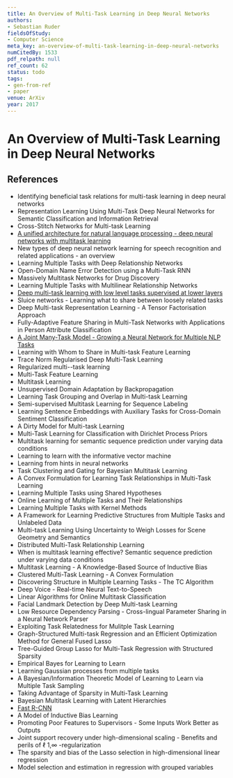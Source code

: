 ```yaml
---
title: An Overview of Multi-Task Learning in Deep Neural Networks
authors:
- Sebastian Ruder
fieldsOfStudy:
- Computer Science
meta_key: an-overview-of-multi-task-learning-in-deep-neural-networks
numCitedBy: 1533
pdf_relpath: null
ref_count: 62
status: todo
tags:
- gen-from-ref
- paper
venue: ArXiv
year: 2017
---
```


# An Overview of Multi-Task Learning in Deep Neural Networks

## References

- Identifying beneficial task relations for multi-task learning in deep neural networks
- Representation Learning Using Multi-Task Deep Neural Networks for Semantic Classification and Information Retrieval
- Cross-Stitch Networks for Multi-task Learning
- [A unified architecture for natural language processing - deep neural networks with multitask learning](./a-unified-architecture-for-natural-language-processing-deep-neural-networks-with-multitask-learning.md)
- New types of deep neural network learning for speech recognition and related applications - an overview
- Learning Multiple Tasks with Deep Relationship Networks
- Open-Domain Name Error Detection using a Multi-Task RNN
- Massively Multitask Networks for Drug Discovery
- Learning Multiple Tasks with Multilinear Relationship Networks
- [Deep multi-task learning with low level tasks supervised at lower layers](./deep-multi-task-learning-with-low-level-tasks-supervised-at-lower-layers.md)
- Sluice networks - Learning what to share between loosely related tasks
- Deep Multi-task Representation Learning - A Tensor Factorisation Approach
- Fully-Adaptive Feature Sharing in Multi-Task Networks with Applications in Person Attribute Classification
- [A Joint Many-Task Model - Growing a Neural Network for Multiple NLP Tasks](./a-joint-many-task-model-growing-a-neural-network-for-multiple-nlp-tasks.md)
- Learning with Whom to Share in Multi-task Feature Learning
- Trace Norm Regularised Deep Multi-Task Learning
- Regularized multi--task learning
- Multi-Task Feature Learning
- Multitask Learning
- Unsupervised Domain Adaptation by Backpropagation
- Learning Task Grouping and Overlap in Multi-task Learning
- Semi-supervised Multitask Learning for Sequence Labeling
- Learning Sentence Embeddings with Auxiliary Tasks for Cross-Domain Sentiment Classification
- A Dirty Model for Multi-task Learning
- Multi-Task Learning for Classification with Dirichlet Process Priors
- Multitask learning for semantic sequence prediction under varying data conditions
- Learning to learn with the informative vector machine
- Learning from hints in neural networks
- Task Clustering and Gating for Bayesian Multitask Learning
- A Convex Formulation for Learning Task Relationships in Multi-Task Learning
- Learning Multiple Tasks using Shared Hypotheses
- Online Learning of Multiple Tasks and Their Relationships
- Learning Multiple Tasks with Kernel Methods
- A Framework for Learning Predictive Structures from Multiple Tasks and Unlabeled Data
- Multi-task Learning Using Uncertainty to Weigh Losses for Scene Geometry and Semantics
- Distributed Multi-Task Relationship Learning
- When is multitask learning effective? Semantic sequence prediction under varying data conditions
- Multitask Learning - A Knowledge-Based Source of Inductive Bias
- Clustered Multi-Task Learning - A Convex Formulation
- Discovering Structure in Multiple Learning Tasks - The TC Algorithm
- Deep Voice - Real-time Neural Text-to-Speech
- Linear Algorithms for Online Multitask Classification
- Facial Landmark Detection by Deep Multi-task Learning
- Low Resource Dependency Parsing - Cross-lingual Parameter Sharing in a Neural Network Parser
- Exploiting Task Relatedness for Mulitple Task Learning
- Graph-Structured Multi-task Regression and an Efficient Optimization Method for General Fused Lasso
- Tree-Guided Group Lasso for Multi-Task Regression with Structured Sparsity
- Empirical Bayes for Learning to Learn
- Learning Gaussian processes from multiple tasks
- A Bayesian/Information Theoretic Model of Learning to Learn via Multiple Task Sampling
- Taking Advantage of Sparsity in Multi-Task Learning
- Bayesian Multitask Learning with Latent Hierarchies
- [Fast R-CNN](./fast-r-cnn.md)
- A Model of Inductive Bias Learning
- Promoting Poor Features to Supervisors - Some Inputs Work Better as Outputs
- Joint support recovery under high-dimensional scaling - Benefits and perils of ℓ 1,∞ -regularization
- The sparsity and bias of the Lasso selection in high-dimensional linear regression
- Model selection and estimation in regression with grouped variables
